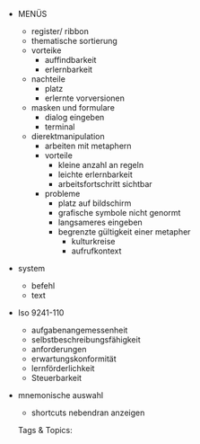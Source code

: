 - MENÜS
  - register/ ribbon
  - thematische sortierung
  - vorteike
    - auffindbarkeit
    - erlernbarkeit
  - nachteile 
    - platz
    - erlernte vorversionen
  - masken und formulare
    - dialog eingeben
    - terminal
  - dierektmanipulation
    - arbeiten mit metaphern
    - vorteile
      - kleine anzahl an regeln
      - leichte erlernbarkeit
      - arbeitsfortschritt sichtbar
    - probleme
      - platz auf bildschirm
      - grafische symbole nicht genormt
      - langsameres eingeben
      - begrenzte gültigkeit einer metapher
        - kulturkreise
        - aufrufkontext
- system
  - befehl
  - text
- Iso 9241-110
  - aufgabenangemessenheit
  - selbstbeschreibungsfähigkeit
  - anforderungen
  - erwartungskonformität
  - lernförderlichkeit
  - Steuerbarkeit
- mnemonische auswahl
  - shortcuts nebendran anzeigen

   Tags & Topics:
   